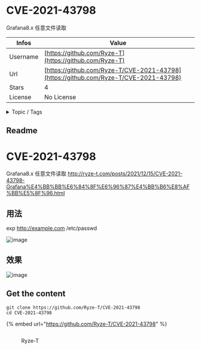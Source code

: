 # CVE-2021-43798

Grafana8.x 任意文件读取

| Infos    | Value                                                              |
| -------- | -------------------------------------------------------------------|
| Username | [https://github.com/Ryze-T](https://github.com/Ryze-T) |
| Url      | [https://github.com/Ryze-T/CVE-2021-43798](https://github.com/Ryze-T/CVE-2021-43798)                                               |
| Stars    | 4                                                          |
| License  | No License                                                        |

<details>

<summary>Topic / Tags</summary>



</details>

## Readme

# CVE-2021-43798
Grafana8.x 任意文件读取
http://ryze-t.com/posts/2021/12/15/CVE-2021-43798-Grafana%E4%BB%BB%E6%84%8F%E6%96%87%E4%BB%B6%E8%AF%BB%E5%8F%96.html
## 用法
exp http://example.com /etc/passwd

![image](https://user-images.githubusercontent.com/76553352/146045913-a3425bee-eda4-4b08-9ea7-e4a00b727dbb.png)
## 效果
![image](https://user-images.githubusercontent.com/76553352/146045965-bc714588-1b3b-491c-9ec3-d05d12142d44.png)



## Get the content

```
git clone https://github.com/Ryze-T/CVE-2021-43798
cd CVE-2021-43798
```

{% embed url="https://github.com/Ryze-T/CVE-2021-43798" %}

<figure><img src="https://avatars.githubusercontent.com/u/76553352?v=4" alt=""><figcaption><p>Ryze-T</p></figcaption></figure>
